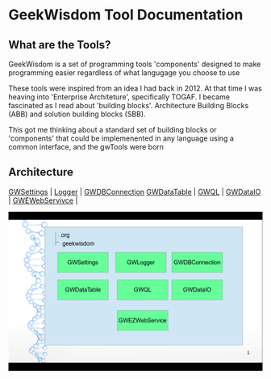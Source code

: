 # GeekWisdom Tool Documentation

## What are the Tools?

GeekWisdom is a set of programming tools 'components' designed to make 
programming easier regardless of what langugage you choose to use

These tools were inspired from an idea I had back in 2012. At that time I was
heaving into 'Enterprise Architeture', specifically TOGAF. I became fascinated
as I read about 'building blocks'. Architecture Building Blocks (ABB) and 
solution building blocks (SBB).

This got me thinking about a standard set of building blocks or 'components' 
that could be implemenented in any language using a common interface, and the gwTools were born

## Architecture

[GWSettings](GWSettings.md) | [Logger](GWSettings.md) | [GWDBConnection](GWSettings.md)
[GWDataTable](GWSettings.md) | [GWQL](GWSettings.md) | [GWDataIO](GWSettings.md)
 | [GWEWebServivce](GWSettings.md) |



![gw Diagram ](https://github.com/geekwisdom/gwDocs/raw/master/assets/gwArchitecture.png "Logo Title Text 1")

